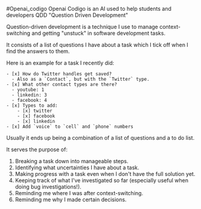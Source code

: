 #Openai_codigo
Openai Codigo is an AI used to help students and developers QDD "Question Driven Development" 

Question-driven development is a technique I use to manage context-switching and getting "unstuck" in software development tasks.

It consists of a list of questions I have about a task which I tick off when I find the answers to them.

Here is an example for a task I recently did:

```
- [x] How do Twitter handles get saved?
  - Also as a `Contact`, but with the `Twitter` type.
- [x] What other contact types are there?
  - youtube: 1
  - linkedin: 3
  - facebook: 4
- [x] Types to add:
	- [x] twitter
	- [x] facebook
	- [x] linkedin
- [x] Add `voice` to `cell` and `phone` numbers
```

Usually it ends up being a combination of a list of questions and a to do list.

It serves the purpose of:

1.  Breaking a task down into manageable steps.
2.  Identifying what uncertainties I have about a task.
3.  Making progress with a task even when I don't have the full solution yet.
4.  Keeping track of what I've investigated so far (especially useful when doing bug investigations!).
5.  Reminding me where I was after context-switching.
6.  Reminding me why I made certain decisions.
